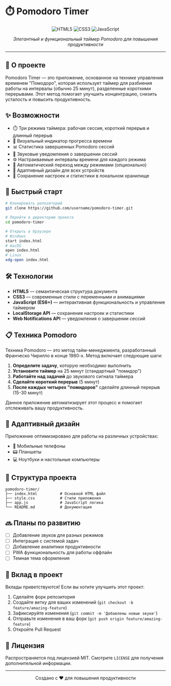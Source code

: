 # ⏱️ Pomodoro Timer

<p align="center">
  <img src="https://img.shields.io/badge/HTML5-E34F26?style=for-the-badge&logo=html5&logoColor=white" alt="HTML5" />
  <img src="https://img.shields.io/badge/CSS3-1572B6?style=for-the-badge&logo=css3&logoColor=white" alt="CSS3" />
  <img src="https://img.shields.io/badge/JavaScript-F7DF1E?style=for-the-badge&logo=javascript&logoColor=black" alt="JavaScript" />
</p>

<p align="center">
  <i>Элегантный и функциональный таймер Pomodoro для повышения продуктивности</i>
</p>

---

## 🌟 О проекте

Pomodoro Timer — это приложение, основанное на технике управления временем "Помодоро", которая использует таймер для разбиения работы на интервалы (обычно 25 минут), разделенные короткими перерывами. Этот метод помогает улучшить концентрацию, снизить усталость и повысить продуктивность.

## ✨ Возможности

- ⏱️ Три режима таймера: рабочая сессия, короткий перерыв и длинный перерыв
- 🔄 Визуальный индикатор прогресса времени
- 📊 Статистика завершенных Pomodoro сессий
- 🔔 Звуковые уведомления о завершении сессий
- ⚙️ Настраиваемые интервалы времени для каждого режима
- 🔄 Автоматический переход между режимами (опционально)
- 📱 Адаптивный дизайн для всех устройств
- 💾 Сохранение настроек и статистики в локальном хранилище

## 🚀 Быстрый старт

```bash
# Клонировать репозиторий
git clone https://github.com/username/pomodoro-timer.git

# Перейти в директорию проекта
cd pomodoro-timer

# Открыть в браузере
# Windows
start index.html
# macOS
open index.html
# Linux
xdg-open index.html
```

## 🛠️ Технологии

- **HTML5** — семантическая структура документа
- **CSS3** — современные стили с переменными и анимациями
- **JavaScript (ES6+)** — интерактивная функциональность и управление таймером
- **LocalStorage API** — сохранение настроек и статистики
- **Web Notifications API** — уведомления о завершении сессий

## 📋 Техника Pomodoro

Техника Pomodoro — это метод тайм-менеджмента, разработанный Франческо Чирилло в конце 1980-х. Метод включает следующие шаги:

1. **Определите задачу**, которую необходимо выполнить
2. **Установите таймер** на 25 минут (стандартный "помидор")
3. **Работайте над задачей** до звукового сигнала таймера
4. **Сделайте короткий перерыв** (5 минут)
5. **После каждых четырех "помидоров"** сделайте длинный перерыв (15-30 минут)

Данное приложение автоматизирует этот процесс и помогает отслеживать вашу продуктивность.

## 📱 Адаптивный дизайн

Приложение оптимизировано для работы на различных устройствах:

- 📱 Мобильные телефоны
- 📟 Планшеты
- 💻 Ноутбуки и настольные компьютеры

## 🔧 Структура проекта

```
pomodoro-timer/
├── index.html          # Основной HTML файл
├── style.css           # Стили приложения
├── app.js              # JavaScript логика
└── README.md           # Документация
```

## 🔜 Планы по развитию

- [ ] Добавление звуков для разных режимов
- [ ] Интеграция с системой задач
- [ ] Добавление аналитики продуктивности
- [ ] PWA функциональность для работы оффлайн
- [ ] Темная тема оформления

## 🤝 Вклад в проект

Вклады приветствуются! Если вы хотите улучшить этот проект:

1. Сделайте форк репозитория
2. Создайте ветку для ваших изменений (`git checkout -b feature/amazing-feature`)
3. Зафиксируйте изменения (`git commit -m 'Добавлены новые звуки'`)
4. Отправьте изменения в ваш форк (`git push origin feature/amazing-feature`)
5. Откройте Pull Request

## 📄 Лицензия

Распространяется под лицензией MIT. Смотрите `LICENSE` для получения дополнительной информации.

---

<p align="center">
  Создано с ❤️ для повышения продуктивности
</p> 